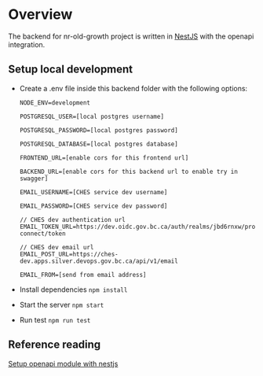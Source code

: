 # Overview

The backend for nr-old-growth project is written in [NestJS](https://github.com/nestjs/nest) with the openapi integration.

## Setup local development

- Create a .env file inside this backend folder with the following options:

  ```
  NODE_ENV=development

  POSTGRESQL_USER=[local postgres username]

  POSTGRESQL_PASSWORD=[local postgres password]

  POSTGRESQL_DATABASE=[local postgres database]

  FRONTEND_URL=[enable cors for this frontend url]

  BACKEND_URL=[enable cors for this backend url to enable try in swagger]

  EMAIL_USERNAME=[CHES service dev username]

  EMAIL_PASSWORD=[CHES service dev password]

  // CHES dev authentication url
  EMAIL_TOKEN_URL=https://dev.oidc.gov.bc.ca/auth/realms/jbd6rnxw/protocol/openid-connect/token

  // CHES dev email url
  EMAIL_POST_URL=https://ches-dev.apps.silver.devops.gov.bc.ca/api/v1/email

  EMAIL_FROM=[send from email address]

  ```

- Install dependencies `npm install`
- Start the server `npm start`
- Run test `npm run test`

## Reference reading

[Setup openapi module with nestjs](https://dev.to/arnaudcortisse/trying-out-nestjs-part-3-creating-an-openapi-document-3800)
